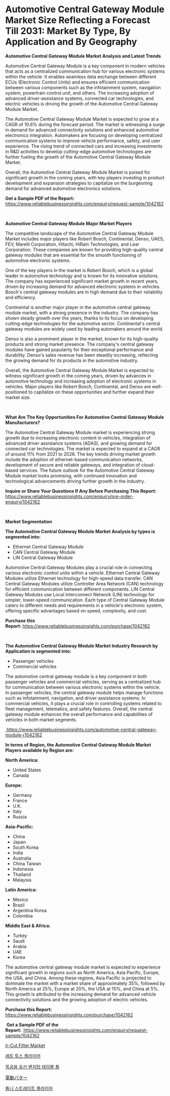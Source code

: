 <p><h1>Automotive Central Gateway Module Market Size Reflecting a Forecast Till 2031: Market By Type, By Application and By Geography</h1></p><p><strong>Automotive Central Gateway Module Market Analysis and Latest Trends</strong></p>
<p><p>Automotive Central Gateway Module is a key component in modern vehicles that acts as a centralized communication hub for various electronic systems within the vehicle. It enables seamless data exchange between different ECUs (Electronic Control Units) and ensures efficient communication between various components such as the infotainment system, navigation system, powertrain control unit, and others. The increasing adoption of advanced driver-assistance systems, connected car technologies, and electric vehicles is driving the growth of the Automotive Central Gateway Module Market.</p><p>The Automotive Central Gateway Module Market is expected to grow at a CAGR of 10.6% during the forecast period. The market is witnessing a surge in demand for advanced connectivity solutions and enhanced automotive electronics integration. Automakers are focusing on developing centralized communication systems to improve vehicle performance, safety, and user experience. The rising trend of connected cars and increasing investments in R&D activities to develop cutting-edge automotive technologies are further fueling the growth of the Automotive Central Gateway Module Market.</p><p>Overall, the Automotive Central Gateway Module Market is poised for significant growth in the coming years, with key players investing in product development and expansion strategies to capitalize on the burgeoning demand for advanced automotive electronics solutions.</p></p>
<p><strong>Get a Sample PDF of the Report:&nbsp;</strong> <a href="https://www.reliablebusinessinsights.com/enquiry/request-sample/1042162">https://www.reliablebusinessinsights.com/enquiry/request-sample/1042162</a></p>
<p>&nbsp;</p>
<p><strong>Automotive Central Gateway Module Major Market Players</strong></p>
<p><p>The competitive landscape of the Automotive Central Gateway Module Market includes major players like Robert Bosch, Continental, Denso, UAES, FEV, Marelli Corporation, Hitachi, HiRain Technologies, and Lear Corporation. These companies are known for providing high-quality central gateway modules that are essential for the smooth functioning of automotive electronic systems.</p><p>One of the key players in the market is Robert Bosch, which is a global leader in automotive technology and is known for its innovative solutions. The company has experienced significant market growth in recent years, driven by increasing demand for advanced electronic systems in vehicles. Bosch's central gateway modules are in high demand due to their reliability and efficiency.</p><p>Continental is another major player in the automotive central gateway module market, with a strong presence in the industry. The company has shown steady growth over the years, thanks to its focus on developing cutting-edge technologies for the automotive sector. Continental's central gateway modules are widely used by leading automakers around the world.</p><p>Denso is also a prominent player in the market, known for its high-quality products and strong market presence. The company's central gateway modules have gained popularity for their exceptional performance and durability. Denso's sales revenue has been steadily increasing, reflecting the growing demand for its products in the automotive industry.</p><p>Overall, the Automotive Central Gateway Module Market is expected to witness significant growth in the coming years, driven by advances in automotive technology and increasing adoption of electronic systems in vehicles. Major players like Robert Bosch, Continental, and Denso are well-positioned to capitalize on these opportunities and further expand their market size.</p></p>
<p>&nbsp;</p>
<p><strong>What Are The Key Opportunities For Automotive Central Gateway Module Manufacturers?</strong></p>
<p><p>The Automotive Central Gateway Module market is experiencing strong growth due to increasing electronic content in vehicles, integration of advanced driver assistance systems (ADAS), and growing demand for connected car technologies. The market is expected to expand at a CAGR of around 11% from 2021 to 2026. The key trends driving market growth include the adoption of ethernet-based communication networks, development of secure and reliable gateways, and integration of cloud-based services. The future outlook for the Automotive Central Gateway Module market looks promising, with continued innovation and technological advancements driving further growth in the industry.</p></p>
<p><strong>Inquire or Share Your Questions If Any Before Purchasing This Report:</strong> <a href="https://www.reliablebusinessinsights.com/enquiry/pre-order-enquiry/1042162">https://www.reliablebusinessinsights.com/enquiry/pre-order-enquiry/1042162</a></p>
<p>&nbsp;</p>
<p><strong>Market Segmentation</strong></p>
<p><strong>The Automotive Central Gateway Module Market Analysis by types is segmented into:</strong></p>
<p><ul><li>Ethernet Central Gateway Module</li><li>CAN Central Gateway Module</li><li>LIN Central Gateway Module</li></ul></p>
<p><p>Automotive Central Gateway Modules play a crucial role in connecting various electronic control units within a vehicle. Ethernet Central Gateway Modules utilize Ethernet technology for high-speed data transfer. CAN Central Gateway Modules utilize Controller Area Network (CAN) technology for efficient communication between different components. LIN Central Gateway Modules use Local Interconnect Network (LIN) technology for simpler, lower-speed communication. Each type of Central Gateway Module caters to different needs and requirements in a vehicle's electronic system, offering specific advantages based on speed, complexity, and cost.</p></p>
<p><strong>Purchase this Report:&nbsp;</strong><a href="https://www.reliablebusinessinsights.com/purchase/1042162">https://www.reliablebusinessinsights.com/purchase/1042162</a></p>
<p>&nbsp;</p>
<p><strong>The Automotive Central Gateway Module Market Industry Research by Application is segmented into:</strong></p>
<p><ul><li>Passenger vehicles</li><li>Commercial vehicles</li></ul></p>
<p><p>The automotive central gateway module is a key component in both passenger vehicles and commercial vehicles, serving as a centralized hub for communication between various electronic systems within the vehicle. In passenger vehicles, the central gateway module helps manage functions such as infotainment, navigation, and driver assistance systems. In commercial vehicles, it plays a crucial role in controlling systems related to fleet management, telematics, and safety features. Overall, the central gateway module enhances the overall performance and capabilities of vehicles in both market segments.</p></p>
<p><a href="https://www.reliablebusinessinsights.com/automotive-central-gateway-module-r1042162">&nbsp;https://www.reliablebusinessinsights.com/automotive-central-gateway-module-r1042162</a></p>
<p><strong>In terms of Region, the Automotive Central Gateway Module Market Players available by Region are:</strong></p>
<p>
    <p> <strong> North America: </strong>
        <ul>
            <li>United States</li>
            <li>Canada</li>
        </ul>
        </p> 
    <p> <strong> Europe: </strong>
        <ul>
            <li>Germany</li>
            <li>France</li>
            <li>U.K.</li>
            <li>Italy</li>
            <li>Russia</li>
        </ul>
        </p> 
    <p> <strong> Asia-Pacific: </strong>
        <ul>
            <li>China</li>
            <li>Japan</li>
            <li>South Korea</li>
            <li>India</li>
            <li>Australia</li>
            <li>China Taiwan</li>
            <li>Indonesia</li>
            <li>Thailand</li>
            <li>Malaysia</li>
        </ul>
        </p> 
    <p> <strong> Latin America: </strong>
        <ul>
            <li>Mexico</li>
            <li>Brazil</li>
            <li>Argentina Korea</li>
            <li>Colombia</li>
        </ul>
        </p> 
    <p> <strong> Middle East & Africa: </strong>
        <ul>
            <li>Turkey</li>
            <li>Saudi</li>
            <li>Arabia</li>
            <li>UAE</li>
            <li>Korea</li>
        </ul>
    </p>
    </p>
<p><p>The automotive central gateway module market is expected to experience significant growth in regions such as North America, Asia Pacific, Europe, the USA, and China. Among these regions, Asia Pacific is projected to dominate the market with a market share of approximately 35%, followed by North America at 25%, Europe at 20%, the USA at 15%, and China at 5%. This growth is attributed to the increasing demand for advanced vehicle connectivity solutions and the growing adoption of electric vehicles.</p></p>
<p><strong>Purchase this Report: </strong><a href="https://www.reliablebusinessinsights.com/purchase/1042162">https://www.reliablebusinessinsights.com/purchase/1042162</a></p>
<p>&nbsp;<strong>Get a Sample PDF of the Report:&nbsp;&nbsp;</strong><a href="https://www.reliablebusinessinsights.com/enquiry/request-sample/1042162">https://www.reliablebusinessinsights.com/enquiry/request-sample/1042162</a></p>
<p><strong></strong></p>
<p><p><a href="https://github.com/liliskanaya73/Market-Research-Report-List-1/blob/main/ir-cut-filter-market.md">Ir-Cut Filter Market</a></p><p><a href="https://github.com/RichardLueilwitz787/Market-Research-Report-List-2/blob/main/5119768112876.md">래트 투스 플라이어</a></p><p><a href="https://medium.com/@leeanford76845djf/%EB%AA%A9%EA%B3%B5%EC%97%85%EA%B3%84%EB%A5%BC-%EC%9C%84%ED%95%9C-%EC%BD%94%EB%94%94%EB%93%9C-%EB%B2%A4%EC%B9%98%ED%83%91-%ED%85%8C%EC%9D%B4%EB%B8%94-%ED%86%B1%EC%97%90-%EB%8C%80%ED%95%9C-%ED%86%B5%EC%B0%B0-%EC%8B%9C%EC%9E%A5-%EC%9E%AC%EC%A0%95%EC%83%81%ED%83%9C-%EC%8B%9C%EC%9E%A5-%EA%B7%9C%EB%AA%A8-%EB%B0%8F-%EC%88%98%EC%9D%B5-%EB%B6%84%EC%84%9D-2031%EB%85%84%EA%B9%8C%EC%A7%80-a2090c442356">목공용 유선 벤치탑 테이블 톱</a></p><p><a href="https://medium.com/@qyzhmeiu47/%E3%82%B0%E3%83%AD%E3%83%BC%E3%83%90%E3%83%AB%E9%9B%BB%E6%B0%97%E3%83%91%E3%82%BF%E3%83%BC%E5%B8%82%E5%A0%B4%E3%81%AE%E3%82%B9%E3%82%B3%E3%83%BC%E3%83%97%E3%81%A8%E6%80%A5%E9%80%9F%E3%81%AA%E6%88%90%E9%95%B7-%E3%81%AEcagr%E3%82%922024%E5%B9%B4%E3%81%8B%E3%82%892031%E5%B9%B4%E3%81%BE%E3%81%A7%E3%81%AE%E6%9C%9F%E9%96%93%E3%81%AB%E4%BA%88%E6%B8%AC%E3%81%97%E3%81%A6%E3%81%84%E3%81%BE%E3%81%99-4daee92dec28">電動パター</a></p><p><a href="https://github.com/fredrickeglers/Market-Research-Report-List-2/blob/main/1625203112875.md">톱니 스트레이트 플라이어</a></p></p>